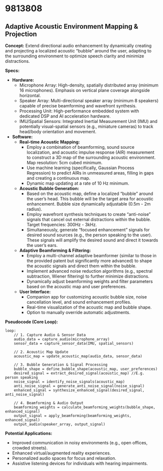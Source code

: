 # 9813808

## Adaptive Acoustic Environment Mapping & Projection

**Concept:** Extend directional audio enhancement by dynamically creating and projecting a localized acoustic “bubble” around the user, adapting to the surrounding environment to optimize speech clarity and minimize distractions.

**Specs:**

*   **Hardware:**
    *   Microphone Array: High-density, spatially distributed array (minimum 16 microphones).  Emphasis on vertical plane coverage alongside horizontal.
    *   Speaker Array: Multi-directional speaker array (minimum 8 speakers) capable of precise beamforming and wavefront synthesis.
    *   Processing Unit: High-performance embedded system with dedicated DSP and AI acceleration hardware.
    *   IMU/Spatial Sensors: Integrated Inertial Measurement Unit (IMU) and potentially visual-spatial sensors (e.g., miniature cameras) to track head/body orientation and movement.
*   **Software:**
    *   **Real-time Acoustic Mapping:**
        *   Employ a combination of beamforming, sound source localization, and acoustic impulse response (AIR) measurement to construct a 3D map of the surrounding acoustic environment.  Map resolution: 5cm cubed minimum.
        *   Use machine learning (specifically, Gaussian Process Regression) to predict AIRs in unmeasured areas, filling in gaps and creating a continuous map.
        *   Dynamic map updating at a rate of 10 Hz minimum.
    *   **Acoustic Bubble Generation:**
        *   Based on the acoustic map, define a localized “bubble” around the user’s head. This bubble will be the target area for acoustic enhancement. Bubble size dynamically adjustable (0.5m - 2m radius).
        *   Employ wavefront synthesis techniques to create “anti-noise” signals that cancel out external distractions *within* the bubble.  Target frequencies: 300Hz - 3kHz.
        *   Simultaneously, generate “focused enhancement” signals for desired sound sources (e.g., the person speaking to the user).  These signals will amplify the desired sound and direct it towards the user’s ears.
    *   **Adaptive Beamforming & Filtering:**
        *   Employ a multi-channel adaptive beamformer (similar to those in the provided patent but significantly more advanced) to shape the acoustic signals and direct them within the bubble.
        *   Implement advanced noise reduction algorithms (e.g., spectral subtraction, Wiener filtering) to further minimize distractions.
        *   Dynamically adjust beamforming weights and filter parameters based on the acoustic map and user preferences.
    *   **User Interface:**
        *   Companion app for customizing acoustic bubble size, noise cancellation level, and sound enhancement profiles.
        *   Real-time visualization of the acoustic map and bubble shape.
        *   Option to manually override automatic adjustments.

**Pseudocode (Core Loop):**

```
loop:
    // 1. Capture Audio & Sensor Data
    audio_data = capture_audio(microphone_array)
    sensor_data = capture_sensor_data(IMU, spatial_sensors)

    // 2. Acoustic Map Update
    acoustic_map = update_acoustic_map(audio_data, sensor_data)

    // 3. Bubble Generation & Signal Processing
    bubble_shape = define_bubble_shape(acoustic_map, user_preferences)
    desired_signal = extract_desired_signal(acoustic_map) //E.g. person speaking
    noise_signal = identify_noise_signals(acoustic_map)
    anti_noise_signal = generate_anti_noise_signal(noise_signal)
    enhanced_signal = synthesize_enhanced_signal(desired_signal, anti_noise_signal)

    // 4. Beamforming & Audio Output
    beamforming_weights = calculate_beamforming_weights(bubble_shape, enhanced_signal)
    output_signal = apply_beamforming(beamforming_weights, enhanced_signal)
    output_audio(speaker_array, output_signal)
```

**Potential Applications:**

*   Improved communication in noisy environments (e.g., open offices, crowded streets).
*   Enhanced virtual/augmented reality experiences.
*   Personalized audio spaces for focus and relaxation.
*   Assistive listening devices for individuals with hearing impairments.